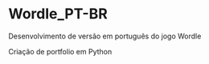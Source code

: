 # Wordle_PT-BR
Desenvolvimento de versão em português do jogo Wordle

Criação de portfolio em Python
